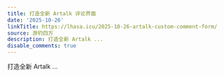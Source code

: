 ```yaml
---
title: 打造全新 Artalk 评论界面
date: '2025-10-26'
linkTitle: https://lhasa.icu/2025-10-26-artalk-custom-comment-form/
source: 游钓四方
description: 打造全新 Artalk ...
disable_comments: true
---
```

打造全新 Artalk ...